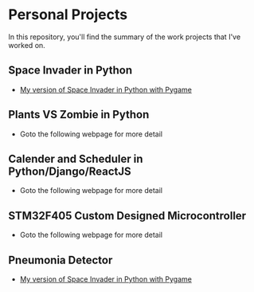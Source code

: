 # Personal Projects
In this repository, you'll find the summary of the work projects that I've worked on.

## Space Invader in Python
* [My version of Space Invader in Python with Pygame](https://github.com/vinniesun/Projects/tree/main/Personal%20Projects/Space%20Invader)

## Plants VS Zombie in Python
* Goto the following webpage for more detail

## Calender and Scheduler in Python/Django/ReactJS
* Goto the following webpage for more detail

## STM32F405 Custom Designed Microcontroller
* Goto the following webpage for more detail

## Pneumonia Detector
* [My version of Space Invader in Python with Pygame](https://github.com/vinniesun/Projects/tree/main/Personal%20Projects/Pneumonia%20Classification)
